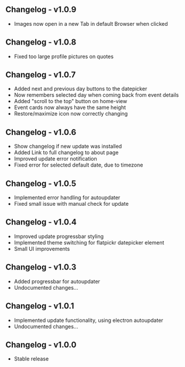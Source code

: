 ## Changelog - v1.0.9

- Images now open in a new Tab in default Browser when clicked


## Changelog - v1.0.8

- Fixed too large profile pictures on quotes


## Changelog - v1.0.7

- Added next and previous day buttons to the datepicker
- Now remembers selected day when coming back from event details
- Added "scroll to the top" button on home-view
- Event cards now always have the same height
- Restore/maximize icon now correctly changing


## Changelog - v1.0.6

- Show changelog if new update was installed
- Added Link to full changelog to about page
- Improved update error notification
- Fixed error for selected default date, due to timezone


## Changelog - v1.0.5

- Implemented error handling for autoupdater
- Fixed small issue with manual check for update


## Changelog - v1.0.4

- Improved update progressbar styling
- Implemented theme switching for flatpickr datepicker element
- Small UI improvements


## Changelog - v1.0.3

- Added progressbar for autoupdater
- Undocumented changes...


## Changelog - v1.0.1

- Implemented update functionality, using electron autoupdater
- Undocumented changes...


## Changelog - v1.0.0

- Stable release